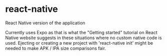 # react-native
React Native version of the application

Currently uses Expo as that is what the "Getting started" tutorial on React Native website suggests in these situations where no custom native code is used. Ejecting or creating a new project with 'react-native init' might be needed to make APK / IPA size comparisons fair.
